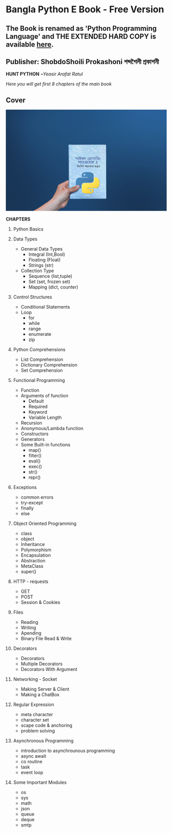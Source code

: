 
# Bangla Python E Book - Free Version

## The Book is renamed as 'Python Programming Language' and THE EXTENDED HARD COPY is available [here](https://www.rokomari.com/book/208621/python-programing-language-3).
## Publisher: ShobdoShoili Prokashoni শব্দশৈলী প্রকাশনী


**HUNT PYTHON**
*~Yeasir Arafat Ratul* 
 
*Here you will get first 8 chapters of the main book*

## Cover
<img src="cover.jpg" >


**CHAPTERS**

1. Python Basics

2. Data Types
	* General Data Types
		* Integral (Int,Bool)
		* Floating (Float)
		* Strings (str)
	* Collection Type
		* Sequence (list,tuple)
		* Set (set, frozen set)
		* Mapping (dict, counter)

3. Control Structures
    * Conditional Statements
    * Loop
        * for
        * while
        * range
        * enumerate
        * zip

4. Python Comprehensions
	* List Comprehension
	* Dictionary Comprehension
	* Set Comprehension

5. Functional Programming
	* Function
	* Arguments of function
		* Default
		* Required
		* Keyword
		* Variable Length
	* Recursion
	* Anonymous/Lambda function
	* Constructors
	* Generators
	* Some Built-in functions
	   * map()
	   * filter()
	   * eval()
	   * exec()
	   * str()
	   * repr()

6. Exceptions
    * common errors
    * try-except
    * finally
    * else

7. Object Oriented Programming
    * class
    * object
    * Inheritance 
    * Polymorphism
    * Encapsulation
    * Abstraction
    * MetaClass
    * super()

8. HTTP - requests
	* GET
	* POST
	* Session & Cookies

9. Files
    * Reading
    * Writing
    * Apending
    * Binary File Read & Write

10. Decorators
    * Decorators
    * Multiple Decorators
    * Decorators With Argument

11. Networking - Socket
	* Making Server & Client
	* Making a ChatBox

12. Regular Expression
    * meta character
    * character set
    * scape code & anchoring
    * problem solving

13. Asynchronous Programming
    * introduction to asynchrounous programming
	* async await
	* co routine
	* task
	* event loop

14. Some Important Modules
    * os
    * sys
    * math
    * json
    * queue
    * deque
    * smtp
